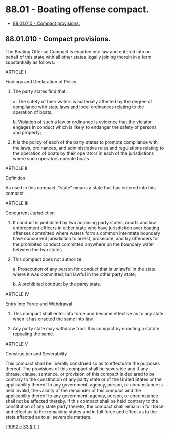 # 88.01 - Boating offense compact.
* [88.01.010 - Compact provisions.](#8801010---compact-provisions)
## 88.01.010 - Compact provisions.
The Boating Offense Compact is enacted into law and entered into on behalf of this state with all other states legally joining therein in a form substantially as follows:

ARTICLE I

Findings and Declaration of Policy

1. The party states find that:

   a. The safety of their waters is materially affected by the degree of compliance with state laws and local ordinances relating to the operation of boats;

   b. Violation of such a law or ordinance is evidence that the violator engages in conduct which is likely to endanger the safety of persons and property;

2. It is the policy of each of the party states to promote compliance with the laws, ordinances, and administrative rules and regulations relating to the operation of boats by their operators in each of the jurisdictions where such operators operate boats.

ARTICLE II

Definition

As used in this compact, "state" means a state that has entered into this compact.

ARTICLE III

Concurrent Jurisdiction

1. If conduct is prohibited by two adjoining party states, courts and law enforcement officers in either state who have jurisdiction over boating offenses committed where waters form a common interstate boundary have concurrent jurisdiction to arrest, prosecute, and try offenders for the prohibited conduct committed anywhere on the boundary water between the two states.

2. This compact does not authorize:

   a. Prosecution of any person for conduct that is unlawful in the state where it was committed, but lawful in the other party state;

   b. A prohibited conduct by the party state.

ARTICLE IV

Entry Into Force and Withdrawal

1. This compact shall enter into force and become effective as to any state when it has enacted the same into law.

2. Any party state may withdraw from this compact by enacting a statute repealing the same.

ARTICLE V

Construction and Severability

This compact shall be liberally construed so as to effectuate the purposes thereof. The provisions of this compact shall be severable and if any phrase, clause, sentence, or provision of this compact is declared to be contrary to the constitution of any party state or of the United States or the applicability thereof to any government, agency, person, or circumstance is held invalid, the validity of the remainder of this compact and the applicability thereof to any government, agency, person, or circumstance shall not be affected thereby. If this compact shall be held contrary to the constitution of any state party thereto, the compact shall remain in full force and effect as to the remaining states and in full force and effect as to the state affected as to all severable matters.

\[ [1992 c 33 § 1](https://lawfilesext.leg.wa.gov/biennium/1991-92/Pdf/Bills/Session%20Laws/Senate/6199.SL.pdf?cite=1992%20c%2033%20§%201); \]

